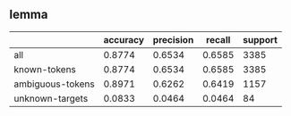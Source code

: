 
## lemma

|                  | accuracy | precision | recall | support |
|------------------|----------|-----------|--------|---------|
| all              | 0.8774   | 0.6534    | 0.6585 | 3385    |
| known-tokens     | 0.8774   | 0.6534    | 0.6585 | 3385    |
| ambiguous-tokens | 0.8971   | 0.6262    | 0.6419 | 1157    |
| unknown-targets  | 0.0833   | 0.0464    | 0.0464 | 84      |

